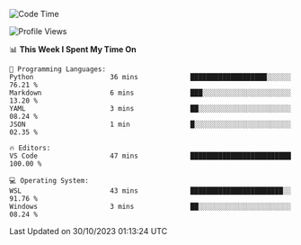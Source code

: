 <!--START_SECTION:waka-->
![Code Time](http://img.shields.io/badge/Code%20Time-370%20hrs%2029%20mins-blue)

![Profile Views](http://img.shields.io/badge/Profile%20Views-0-blue)

📊 **This Week I Spent My Time On** 

```text
💬 Programming Languages: 
Python                   36 mins             ███████████████████░░░░░░   76.21 % 
Markdown                 6 mins              ███░░░░░░░░░░░░░░░░░░░░░░   13.20 % 
YAML                     3 mins              ██░░░░░░░░░░░░░░░░░░░░░░░   08.24 % 
JSON                     1 min               █░░░░░░░░░░░░░░░░░░░░░░░░   02.35 % 

🔥 Editors: 
VS Code                  47 mins             █████████████████████████   100.00 % 

💻 Operating System: 
WSL                      43 mins             ███████████████████████░░   91.76 % 
Windows                  3 mins              ██░░░░░░░░░░░░░░░░░░░░░░░   08.24 % 
```


 Last Updated on 30/10/2023 01:13:24 UTC
<!--END_SECTION:waka-->
